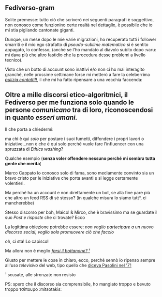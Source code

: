 ## Fediverso-gram

Solite premesse: tutto ciò che scriverò nei seguenti paragrafi è soggettivo, non conosco come funzionino certe realtà nel dettaglio, è possibile che io mi stia pigliando cantonate giganti. 

Dunque, un mese dopo le mie varie migrazioni, ho recuperato tutti i follower smarriti e il mio ego strafatto di _pseudo-sublime matematico_ si è sentito appagato, lo confesso, (anche se l'ho mandato al diavolo subito dopo :varu: mi dava più che altro fastidio che la procedura desse problemi a livello tecnico).

Visto che un botto di account sono inattivi e/o non ci ho mai interagito granché, nelle prossime settimane forse mi metterò a fare la celeberrima [_pulizia contatti!!_](https://www.kulturjam.it/wp-content/uploads/Il-rito-del-Buongiornissimo-e-il-totem-della-pulizia-contatti-3-452x420.jpg), il che mi ha fatto ripensare a una vecchia faccenda: 

## Oltre a mille discorsi etico-algoritmici, il Fediverso per me funziona solo quando le persone _comunicano_ tra di loro, riconoscendosi in quanto _esseri umani._

Il che porta a chiedermi: 

ma chi è qui _solo_ per postare i suoi fumetti, diffondere i propri lavori o iniziative...non è che è qui solo perché vuole fare l'influencer con una spruzzata di _Ethics washing_? 

Qualche esempio (**senza voler offendere nessuno perché mi sembra tutta gente che merita**) 

Marco Cappato lo conosco solo di fama, sono mediamente convinto sia un bravo cristo per le iniziative che porta avanti e si legge certamente volentieri.

Ma perché ha un account e non direttamente un bot, se alla fine pare più che altro un feed RSS di sé stesso? (in qualche misura lo siamo tutt*, ci mancherebbe)

Stesso discorso per boh, Maicol & Mirco, che è bravissimo ma se guardate il suo _Post e risposte_ che ci trovate? Ecco 

La legittima obiezione potrebbe essere: _non voglio partecipare a un nuovo discorso social, voglio solo promuovere ciò che faccio_  

oh, ci sta! Lo capisco!

Ma allora non è meglio [_farsi il bottanone?_ ¹](https://www.hughrundle.net/so-you-want-to-make-a-fediverse-bot/) 

Giusto per mettere le cose in chiaro, ecco, perché sennò io ripenso sempre all'uso _televisivo_ del web, tipo quello che [diceva Pasolini nel '71](https://www.youtube.com/watch?v=MxT12xgsKJ0)

¹ scusate, alle stronzate non resisto

PS: spero che il discorso sia comprensibile, ho mangiato troppo e bevuto troppo τσίπουρο :mitsotakis: